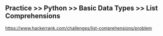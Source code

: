 ## Practice >> Python >> Basic Data Types >> List Comprehensions

https://www.hackerrank.com/challenges/list-comprehensions/problem